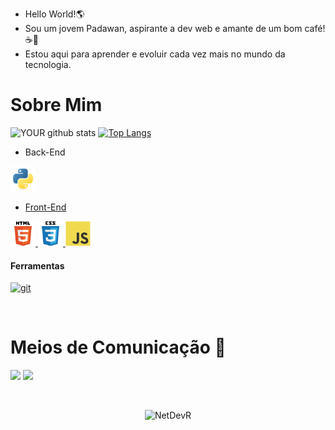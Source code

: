 - Hello World!🌎 
 - Sou um jovem Padawan, aspirante a dev web e amante de um bom café!☕🖖
-  Estou aqui para aprender e evoluir cada vez mais no mundo da tecnologia.

# Sobre Mim

![YOUR github stats](https://github-readme-stats.vercel.app/api?username=NetDevR&show_icons=true&theme=radical) 
[![Top Langs](https://github-readme-stats.vercel.app/api/top-langs/?username=NetDevR&layout=compact&theme=radical)](https://github.com/NetDevR/github-readme-stats)


- Back-End

<a href="https://www.python.org" target="_blank"> <img src="https://raw.githubusercontent.com/devicons/devicon/master/icons/python/python-original.svg" alt="python" width="40" height="40"/>

- Front-End

<p align="left"> <a href="https://www.w3.org/html/" target="_blank"> <img src="https://raw.githubusercontent.com/devicons/devicon/master/icons/html5/html5-original-wordmark.svg" alt="html5" width="40" height="40"/> </a> <a href="https://www.w3schools.com/css/" target="_blank"> 
<img src="https://raw.githubusercontent.com/devicons/devicon/master/icons/css3/css3-original-wordmark.svg" alt="css3" width="40" height="40"/> </a> <a href="https://developer.mozilla.org/en-US/docs/Web/JavaScript" target="_blank"> <img src="https://raw.githubusercontent.com/devicons/devicon/master/icons/javascript/javascript-original.svg" alt="javascript" width="40" height="40"/> </a> 

<h4 align="left">Ferramentas</h4>

<a href="https://git-scm.com/" target="_blank"> <img src="https://www.vectorlogo.zone/logos/git-scm/git-scm-icon.svg" alt="git" width="40" height="40"/> </a>

<br>

 # Meios de Comunicação 🤝

[<img src="https://img.shields.io/badge/twitter-%231DA1F2.svg?&style=for-the-badge&logo=twitter&logoColor=white" />](https://twitter.com/netdeadx) [<img src="https://img.shields.io/badge/linkedin-%230077B5.svg?&style=for-the-badge&logo=linkedin&logoColor=white" />](https://www.linkedin.com/in/ednaldo-bispo-de-araújo-neto-441831215/)

<br>

<p align="center"><img src="https://komarev.com/ghpvc/?username=ArtDev5" alt="NetDevR" /></p>
